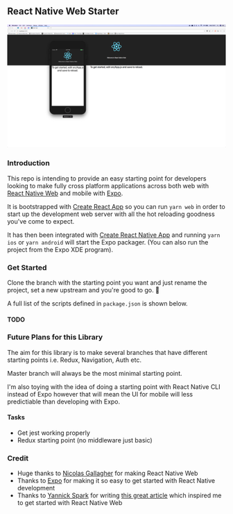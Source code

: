 ## React Native Web Starter

![Starting Point](docs/master.png)

### Introduction

This repo is intending to provide an easy starting point for developers looking to make fully cross platform applications across both web with [React Native Web](https://github.com/necolas/react-native-web) and mobile with [Expo](https://github.com/react-community/create-react-native-app).

It is bootstrapped with [Create React App](https://github.com/facebook/create-react-app) so you can run `yarn web` in order to start up the development web server with all the hot reloading goodness you've come to expect.

It has then been integrated with [Create React Native App](https://github.com/react-community/create-react-native-app) and running `yarn ios` or `yarn android` will start the Expo packager. (You can also run the project from the Expo XDE program).

### Get Started
Clone the branch with the starting point you want and just rename the project, set a new upstream and you're good to go. 🙂

A full list of the scripts defined in `package.json` is shown below.

#### TODO 


### Future Plans for this Library

The aim for this library is to make several branches that have different starting points i.e. Redux, Navigation, Auth etc.

Master branch will always be the most minimal starting point.

I'm also toying with the idea of doing a starting point with React Native CLI instead of Expo however that will mean the UI for mobile will less predictiable than developing with Expo.

#### Tasks
- Get jest working properly
- Redux starting point (no middleware just basic)

### Credit

- Huge thanks to [Nicolas Gallagher](https://github.com/necolas) for making React Native Web
- Thanks to [Expo](https://expo.io/) for making it so easy to get started with React Native development
- Thanks to [Yannick Spark](https://twitter.com/yannickdot) for writing [this great article](https://medium.com/@yannickdot/write-once-run-anywhere-with-create-react-native-app-and-react-native-web-ad40db63eed0) which inspired me to get started with React Native Web